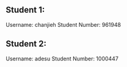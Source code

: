 Student 1:
----------
Username: chanjieh
Student Number: 961948

Student 2:
----------
Username: adesu
Student Number: 1000447